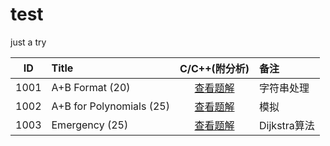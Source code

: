 # test
just a try
    



<table>
<thead>
<tr>
<th align="center">ID</th>
<th align="left">Title</th>
<th align="center">C/C++(附分析)</th>
<th align="left">备注</th>
</tr>
</thead>
<tbody>
<tr>
<td align="center">1001</td>
<td align="left">A+B Format (20)</td>
<td align="center"><a href="http://www.liuchuo.net/archives/1888">查看题解</a></td>
<td align="left">字符串处理</td>
</tr>
<tr>
<td align="center">1002</td>
<td align="left">A+B for Polynomials (25)</td>
<td align="center"><a href="http://www.liuchuo.net/archives/1890">查看题解</a></td>
<td align="left">模拟</td>
</tr>
<tr>
<td align="center">1003</td>
<td align="left">Emergency (25)</td>
<td align="center"><a href="http://www.liuchuo.net/archives/2359">查看题解</a></td>
<td align="left">Dijkstra算法</td>
</tr>
</tbody></table>


